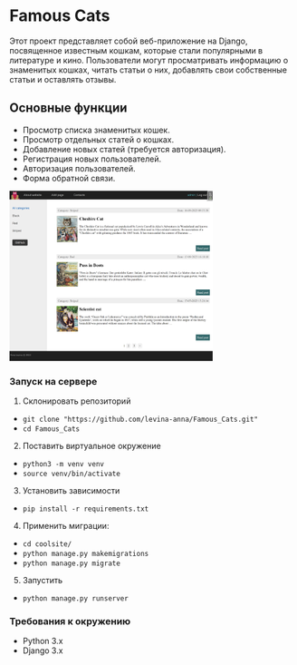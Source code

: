 # Famous Cats

Этот проект представляет собой веб-приложение на Django, посвященное известным кошкам, которые стали популярными в литературе и кино. Пользователи могут просматривать информацию о знаменитых кошках, читать статьи о них, добавлять свои собственные статьи и оставлять отзывы.

## Основные функции

- Просмотр списка знаменитых кошек.
- Просмотр отдельных статей о кошках.
- Добавление новых статей (требуется авторизация).
- Регистрация новых пользователей.
- Авторизация пользователей.
- Форма обратной связи.

<img src="main_page_screenshot.png" alt="Скриншот главной страницы" style="height:300px;">

### Запуск на сервере

1. Склонировать репозиторий
- `git clone "https://github.com/levina-anna/Famous_Cats.git"`
- `cd Famous_Cats`

2. Поставить виртуальное окружение
- `python3 -m venv venv`
- `source venv/bin/activate`

3. Установить зависимости
- `pip install -r requirements.txt`

4. Применить миграции:
- `cd coolsite/`
- `python manage.py makemigrations`
- `python manage.py migrate`

5. Запустить
- `python manage.py runserver`

### Требования к окружению

- Python 3.x
- Django 3.x
